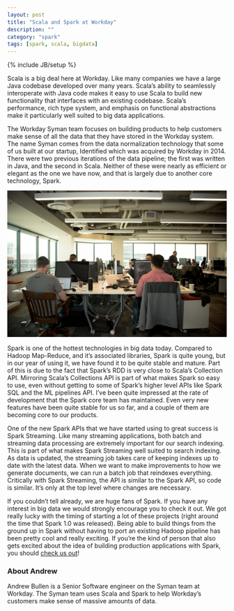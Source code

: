 ```yaml
---
layout: post
title: "Scala and Spark at Workday"
description: ""
category: "spark"
tags: [spark, scala, bigdata]
---
```

{% include JB/setup %}

Scala is a big deal here at Workday. Like many companies we have a large Java codebase  developed over many years. Scala’s ability to seamlessly interoperate with Java code makes it easy to use Scala to build new functionality that interfaces with an existing codebase. Scala’s performance, rich type system, and emphasis on functional abstractions make it particularly well suited to big data applications.

The Workday Syman team focuses on building products to help customers make sense of all the data that they have stored in the Workday system. The name Syman comes from the data normalization technology that some of us built at our startup, Identified which was acquired by Workday in 2014. There were two previous iterations of the data pipeline; the first was written in Java, and the second in Scala. Neither of these were nearly as efficient or elegant as the one we have now, and that is largely due to another core technology, Spark.

![Hacking away on the data pipeline](/assets/scala-spark-workday/hacking_pipeline.jpg "Hacking away on the data pipeline")

Spark is one of the hottest technologies in big data today. Compared to Hadoop Map-Reduce, and it’s associated libraries, Spark is quite young, but in our year of using it, we have found it to be quite stable and mature. Part of this is due to the fact that Spark’s RDD is very close to Scala’s Collection API. Mirroring Scala’s Collections API is part of what makes Spark so easy to use, even without getting to some of Spark’s higher level APIs like Spark SQL and the ML pipelines API. I’ve been quite impressed at the rate of development that the Spark core team has maintained. Even very new features have been quite stable for us so far, and a couple of them are becoming core to our products.

One of the new Spark APIs that we have started using to great success is Spark Streaming. Like many streaming applications, both batch and streaming data processing are extremely important for our search indexing. This is part of what makes Spark Streaming well suited to search indexing. As data is updated, the streaming job takes care of keeping indexes up to date with the latest data. When we want to make improvements to how we generate documents, we can run a batch job that reindexes everything. Critically with Spark Streaming, the API is similar to the Spark API, so code is similar. It’s only at the top level where changes are necessary.

If you couldn’t tell already, we are huge fans of Spark. If you have any interest in big data we  would strongly encourage you to check it out. We got really lucky with the timing of starting a lot of these projects (right around the time that Spark 1.0 was released). Being able to build things from the ground up in Spark without having to port an existing Hadoop pipeline has been pretty cool and really exciting. If you’re the kind of person that also gets excited about the idea of building production applications with Spark, you should [check us out](http://www.workday.com/company/careers.php)!

### About Andrew

Andrew Bullen is a Senior Software engineer on the Syman team at Workday. The Syman team uses Scala and Spark to help Workday’s customers make sense of massive amounts of data.
